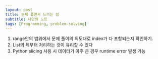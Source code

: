 ```yaml
---
layout: post
title: 문제 풀면서 느끼는 점
subtitle: 나만의 노트
tags: [Programming, problem-solving]
---
```


1. range안의 범위에서 문제 풀이의 의도대로 index가 다 포함되는지 확인하기. 
2. List의 뒤부터 처리하는 것이 유리할 수 있다
3. Python slicing 사용 시 데이터가 아주 큰 경우 runtime error 발생 가능
